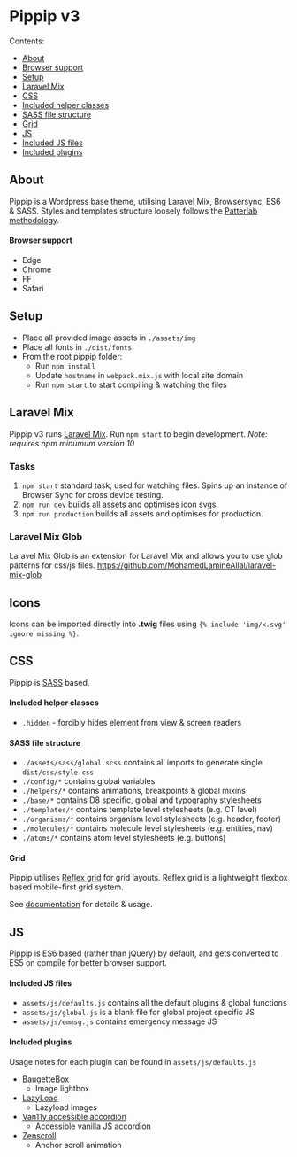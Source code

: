 # Pippip v3

Contents:

- [About](#About)
- [Browser support](#browser-support)
- [Setup](#setup)
- [Laravel Mix](#laravel-mix)
- [CSS](#css)
- [Included helper classes](#included-helper-classes)
- [SASS file structure](#sass-file-structure)
- [Grid](#grid)
- [JS](#js)
- [Included JS files](#included-js-files)
- [Included plugins](#included-plugins)

## About

Pippip is a Wordpress base theme, utilising Laravel Mix, Browsersync, ES6 & SASS. Styles and templates structure loosely follows the [Patterlab methodology](https://patternlab.io/).

#### Browser support

- Edge
- Chrome
- FF
- Safari

## Setup

- Place all provided image assets in `./assets/img`
- Place all fonts in `./dist/fonts`
- From the root pippip folder:
  - Run `npm install`
  - Update `hostname` in `webpack.mix.js` with local site domain
  - Run `npm start` to start compiling & watching the files

## Laravel Mix

Pippip v3 runs [Laravel Mix](https://laravel.com/docs/5.7/mix). Run `npm start` to begin development. _Note: requires npm minumum version 10_

### Tasks

1. `npm start` standard task, used for watching files. Spins up an instance of Browser Sync for cross device testing.
2. `npm run dev` builds all assets and optimises icon svgs.
3. `npm run production` builds all assets and optimises for production.

### Laravel Mix Glob

Laravel Mix Glob is an extension for Laravel Mix and allows you to use glob patterns for css/js files.
https://github.com/MohamedLamineAllal/laravel-mix-glob

## Icons

Icons can be imported directly into **.twig** files using `{% include 'img/x.svg' ignore missing %}`.

## CSS

Pippip is [SASS](https://sass-lang.com) based.

#### Included helper classes

- `.hidden` - forcibly hides element from view & screen readers

#### SASS file structure

- `./assets/sass/global.scss` contains all imports to generate single `dist/css/style.css`
- `./config/*` contains global variables
- `./helpers/*` contains animations, breakpoints & global mixins
- `./base/*` contains D8 specific, global and typography stylesheets
- `./templates/*` contains template level stylesheets (e.g. CT level)
- `./organisms/*` contains organism level stylesheets (e.g. header, footer)
- `./molecules/*` contains molecule level stylesheets (e.g. entities, nav)
- `./atoms/*` contains atom level stylesheets (e.g. buttons)

#### Grid

Pippip utilises [Reflex grid](http://reflexgrid.com/docs/) for grid layouts. Reflex grid is a lightweight flexbox based mobile-first grid system.

See [documentation](http://reflexgrid.com/docs/) for details & usage.

## JS

Pippip is ES6 based (rather than jQuery) by default, and gets converted to ES5 on compile for better browser support.

#### Included JS files

- `assets/js/defaults.js` contains all the default plugins & global functions
- `assets/js/global.js` is a blank file for global project specific JS
- `assets/js/emmsg.js` contains emergency message JS

#### Included plugins

Usage notes for each plugin can be found in `assets/js/defaults.js`

- [BaugetteBox](https://www.npmjs.com/package/baguettebox.js)
  - Image lightbox
- [LazyLoad](https://github.com/verlok/lazyload)
  - Lazyload images
- [Van11y accessible accordion](https://github.com/nico3333fr/van11y-accessible-accordion-aria)
  - Accessible vanilla JS accordion
- [Zenscroll](https://github.com/zengabor/zenscroll)
  - Anchor scroll animation

